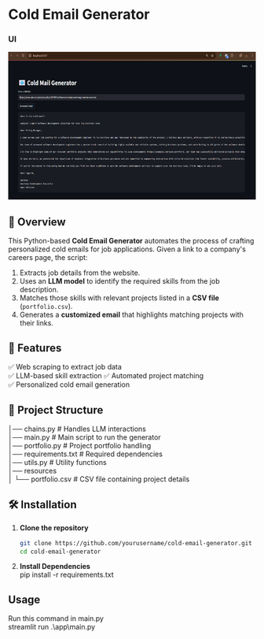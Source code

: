 # Cold Email Generator  

### UI
<img src="resource/Image.png" width="550" height="300">

## 📌 Overview  
This Python-based **Cold Email Generator** automates the process of crafting personalized cold emails for job applications. Given a link to a company's careers page, the script:  
1. Extracts job details from the website.  
2. Uses an **LLM model** to identify the required skills from the job description.  
3. Matches those skills with relevant projects listed in a **CSV file** (`portfolio.csv`).  
4. Generates a **customized email** that highlights matching projects with their links.  

## 🚀 Features  
✅ Web scraping to extract job data  
✅ LLM-based skill extraction
✅ Automated project matching  
✅ Personalized cold email generation  

## 📂 Project Structure  
│── chains.py # Handles LLM interactions   
│── main.py # Main script to run the generator   
│── portfolio.py # Project portfolio handling   
│── requirements.txt # Required dependencies   
│── utils.py # Utility functions   
│── resources  
│ └── portfolio.csv # CSV file containing project details


## 🛠 Installation  
1. **Clone the repository**     
   ```bash   
   git clone https://github.com/yourusername/cold-email-generator.git
   cd cold-email-generator
2. **Install Dependencies**      
   pip install -r requirements.txt

## Usage
  Run this command in main.py     
  streamlit run .\app\main.py
